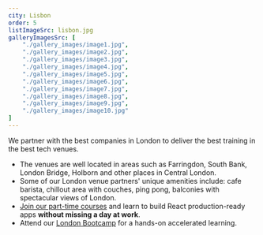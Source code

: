 ```yaml
---
city: Lisbon
order: 5
listImageSrc: lisbon.jpg
galleryImagesSrc: [
    "./gallery_images/image1.jpg",
    "./gallery_images/image2.jpg",
    "./gallery_images/image3.jpg",
    "./gallery_images/image4.jpg",
    "./gallery_images/image5.jpg",
    "./gallery_images/image6.jpg",
    "./gallery_images/image7.jpg",
    "./gallery_images/image8.jpg",
    "./gallery_images/image9.jpg",
    "./gallery_images/image10.jpg"
]
---
```


We partner with the best companies in London to deliver the best training in the best tech venues.

- The venues are well located in areas such as Farringdon, South Bank, London Bridge, Holborn and other places in Central London.
- Some of our London venue partners' unique amenities include: cafe barista, chillout area with couches, ping pong, balconies with spectacular views of London.
- [Join our part-time courses](/react/training/part-time-course/london) and learn to build React production-ready apps **without missing a day at work**.
- Attend our [London Bootcamp](/react/training/bootcamp/london) for a hands-on accelerated learning.
